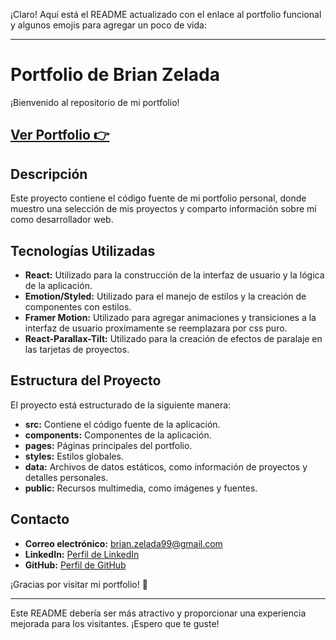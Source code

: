 ¡Claro! Aquí está el README actualizado con el enlace al portfolio funcional y algunos emojis para agregar un poco de vida:

---

# Portfolio de Brian Zelada

¡Bienvenido al repositorio de mi portfolio!

## [Ver Portfolio 👉](https://brianzelada.vercel.app/)

## Descripción

Este proyecto contiene el código fuente de mi portfolio personal, donde muestro una selección de mis proyectos y comparto información sobre mí como desarrollador web.

## Tecnologías Utilizadas

- **React:** Utilizado para la construcción de la interfaz de usuario y la lógica de la aplicación.
- **Emotion/Styled:** Utilizado para el manejo de estilos y la creación de componentes con estilos.
- **Framer Motion:** Utilizado para agregar animaciones y transiciones a la interfaz de usuario proximamente se reemplazara por css puro.
- **React-Parallax-Tilt:** Utilizado para la creación de efectos de paralaje en las tarjetas de proyectos.

## Estructura del Proyecto

El proyecto está estructurado de la siguiente manera:

  - **src:** Contiene el código fuente de la aplicación.
  - **components:** Componentes de la aplicación.
  - **pages:** Páginas principales del portfolio.
  - **styles:** Estilos globales.
  - **data:** Archivos de datos estáticos, como información de proyectos y detalles personales.
  - **public:**  Recursos multimedia, como imágenes y fuentes.

## Contacto

- **Correo electrónico:** brian.zelada99@gmail.com
- **LinkedIn:** [Perfil de LinkedIn](https://www.linkedin.com/in/zbrian99/)
- **GitHub:** [Perfil de GitHub](https://github.com/ZBrian99)

¡Gracias por visitar mi portfolio! 🚀

--- 

Este README debería ser más atractivo y proporcionar una experiencia mejorada para los visitantes. ¡Espero que te guste!
